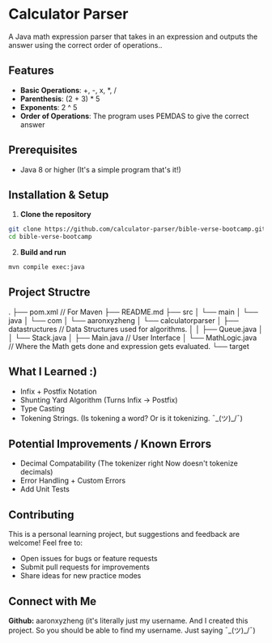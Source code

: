 # Calculator Parser

A Java math expression parser that takes in an expression and outputs the answer using the correct order of operations..

## Features

- **Basic Operations**: +, -, x, *, /
- **Parenthesis**: (2 + 3) * 5 
- **Exponents**: 2 ^ 5
- **Order of Operations**: The program uses PEMDAS to give the correct answer

## Prerequisites 

- Java 8 or higher (It's a simple program that's it!)

## Installation & Setup

1.  **Clone the repository** 
```bash 
git clone https://github.com/calculator-parser/bible-verse-bootcamp.git 
cd bible-verse-bootcamp
```

2. **Build and run**
```bash
mvn compile exec:java
```

## Project Structre
.
├── pom.xml // For Maven 
├── README.md 
├── src
│   └── main
│       └── java
│           └── com
│               └── aaronxyzheng
│                   └── calculatorparser
│                       ├── datastructures // Data Structures used for algorithms.
│                       │   ├── Queue.java 
│                       │   └── Stack.java
│                       ├── Main.java // User Interface
│                       └── MathLogic.java // Where the Math gets done and expression gets evaluated.
└── target

## What I Learned :)

- Infix + Postfix Notation
- Shunting Yard Algorithm (Turns Infix -> Postfix)
- Type Casting 
- Tokening Strings. (Is tokening a word? Or is it tokenizing.  ¯\_(ツ)_/¯)

## Potential Improvements / Known Errors

- Decimal Compatability (The tokenizer right Now doesn't tokenize decimals)
- Error Handling + Custom Errors
- Add Unit Tests

## Contributing

This is a personal learning project, but suggestions and feedback are welcome! Feel free to:

-   Open issues for bugs or feature requests
-   Submit pull requests for improvements
-   Share ideas for new practice modes

## Connect with Me

**Github:** aaronxyzheng (it's literally just my username. And I created this project. So you should be able to find my username. Just saying ¯\_(ツ)_/¯)
